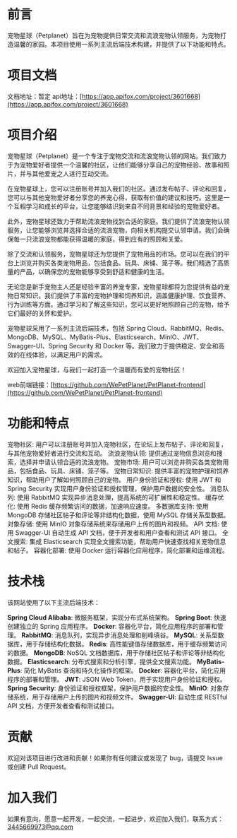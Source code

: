 # 前言
宠物星球（Petplanet）旨在为宠物提供日常交流和流浪宠物认领服务，为宠物打造温馨的家园。本项目使用一系列主流后端技术构建，并提供了以下功能和特点。

# 项目文档
文档地址：暂定
api地址：[https://app.apifox.com/project/3601668](https://app.apifox.com/project/3601668)

# 项目介绍
宠物星球（Petplanet）是一个专注于宠物交流和流浪宠物认领的网站。我们致力于为宠物爱好者提供一个温馨的社区，让他们能够分享自己的宠物经验、故事和照片，并与其他爱宠之人进行互动交流。

在宠物星球上，您可以注册账号并加入我们的社区。通过发布帖子、评论和回复，您可以与其他宠物爱好者分享您的养宠心得，获取有价值的建议和技巧。这里是一个互相学习和成长的平台，让您能够结识到来自不同背景和经验的宠物爱好者。

此外，宠物星球还致力于帮助流浪宠物找到合适的家庭。我们提供了流浪宠物认领服务，让您能够浏览并选择合适的流浪宠物，向相关机构提交认领申请。我们会确保每一只流浪宠物都能获得温暖的家庭，得到应有的照顾和关爱。

除了交流和认领服务，宠物星球还为您提供了宠物用品的市场。您可以在我们的平台上浏览并购买各类宠物用品，包括食品、玩具、床铺、笼子等。我们精选了高质量的产品，以确保您的宠物能够享受到舒适和健康的生活。

无论您是新手宠物主人还是经验丰富的养宠专家，宠物星球都将为您提供有益的宠物日常知识。我们提供了丰富的宠物护理和饲养知识，涵盖健康护理、饮食营养、行为训练等方面。通过学习和了解这些知识，您可以更好地照顾自己的宠物，给予它们最好的关怀和爱护。

宠物星球采用了一系列主流后端技术，包括 Spring Cloud、RabbitMQ、Redis、MongoDB、MySQL、MyBatis-Plus、Elasticsearch、MinIO、JWT、Swagger-UI、Spring Security 和 Docker 等。我们致力于提供稳定、安全和高效的在线体验，以满足用户的需求。

欢迎加入宠物星球，与我们一起打造一个温暖而有爱的宠物社区！

web前端链接：[https://github.com/WePetPlanet/PetPlanet-frontend](https://github.com/WePetPlanet/PetPlanet-frontend)
# 功能和特点
宠物社区: 用户可以注册账号并加入宠物社区，在论坛上发布帖子、评论和回复，与其他宠物爱好者进行交流和互动。
流浪宠物认领: 提供通过宠物信息浏览和搜索，选择并申请认领合适的流浪宠物。
宠物市场: 用户可以浏览并购买各类宠物用品，包括食品、玩具、床铺、笼子等。
宠物日常知识: 提供丰富的宠物护理和饲养知识，帮助用户了解如何照顾自己的宠物。
用户身份验证和授权: 使用 JWT 和 Spring Security 实现用户身份验证和授权管理，保护用户数据的安全性。
消息队列: 使用 RabbitMQ 实现异步消息处理，提高系统的可扩展性和稳定性。
缓存优化: 使用 Redis 缓存频繁访问的数据，加速响应速度。
多数据库支持: 使用 MongoDB 存储社区帖子和评论等非结构化数据，使用 MySQL 存储关系型数据。
对象存储: 使用 MinIO 对象存储系统来存储用户上传的图片和视频。
API 文档: 使用 Swagger-UI 自动生成 API 文档，便于开发者和用户查看和测试 API 接口。
全文搜索: 集成 Elasticsearch 实现全文搜索功能，帮助用户快速查找相关宠物信息和帖子。
容器化部署: 使用 Docker 运行容器化应用程序，简化部署和运维流程。
# 技术栈
该网站使用了以下主流后端技术：

**Spring Cloud Alibaba**: 微服务框架，实现分布式系统架构。
**Spring Boot**: 快速创建独立的 Spring 应用程序。
**Docker**: 容器化平台，简化应用程序的部署和管理。
**RabbitMQ**: 消息队列，实现异步消息处理和削峰填谷。
**MySQL**: 关系型数据库，用于存储结构化数据。
**Redis**: 高性能键值存储数据库，用于缓存频繁访问的数据。
**MongoDB**: NoSQL 文档数据库，用于存储社区帖子和评论等非结构化数据。
**Elasticsearch**: 分布式搜索和分析引擎，提供全文搜索功能。
**MyBatis-Plus**: 简化 MyBatis 查询和持久化操作的框架。
**Docker**: 容器化平台，简化应用程序的部署和管理。
**JWT**: JSON Web Token，用于实现用户身份验证和授权。
**Spring Security**: 身份验证和授权框架，保护用户数据的安全性。
**MinIO**: 对象存储系统，用于存储用户上传的图片和视频文件。
**Swagger-UI**: 自动生成 RESTful API 文档，方便开发者查看和测试接口。
# 贡献
欢迎对该项目进行改进和贡献！如果你有任何建议或发现了 bug，请提交 Issue 或创建 Pull Request。
# 加入我们
如果有意向，愿意一起开发，一起交流，一起进步，欢迎加入我们，联系方式：3445669973@qq.com
